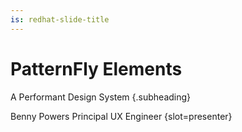 ```yaml
---
is: redhat-slide-title
---
```


# PatternFly Elements
A Performant Design System {.subheading}

<span>Benny Powers</span> <span>Principal UX Engineer</span> {slot=presenter}
